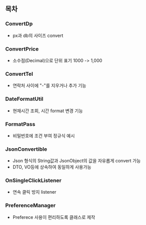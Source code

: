 ## 목차
### ConvertDp 
- px과 db의 사이즈 convert
### ConvertPrice
- 소수점(Decimal)으로 단위 표기 1000 -> 1,000 
### ConvertTel
- 연락처 사이에 "-"를 지우거나 추가 기능
### DateFormatUtil
- 현재시간 조회, 시간 format 변경 기능
### FormatPass
- 비밀번호에 조건 부여 정규식 예시
### JsonConvertible
- Json 형식의 String값과 JsonObject의 값을 자유롭게 convert 가능
- DTO, VO등에 상속하여 동일하게 사용가능
### OnSingleClickListener
- 연속 클릭 방지 listener
### PreferenceManager
- Preferece 사용이 편리하도록 클래스로 제작
